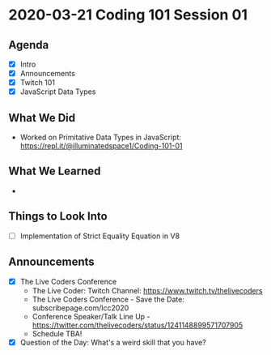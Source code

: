 # 2020-03-21 Coding 101 Session 01

## Agenda

- [x] Intro
- [x] Announcements
- [x] Twitch 101
- [x] JavaScript Data Types

## What We Did

- Worked on Primitative Data Types in JavaScript: https://repl.it/@illuminatedspace1/Coding-101-01

## What We Learned

-

## Things to Look Into

- [ ] Implementation of Strict Equality Equation in V8

## Announcements

- [x] The Live Coders Conference
  - The Live Coder: Twitch Channel: https://www.twitch.tv/thelivecoders
  - The Live Coders Conference - Save the Date: subscribepage.com/lcc2020
  - Conference Speaker/Talk Line Up - https://twitter.com/thelivecoders/status/1241148899571707905
  - Schedule TBA!
- [x] Question of the Day: What's a weird skill that you have?
